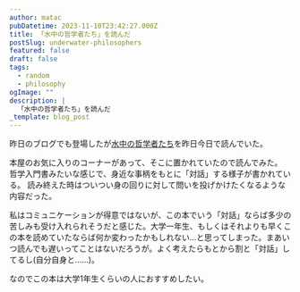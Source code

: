 ```yaml
---
author: matac
pubDatetime: 2023-11-10T23:42:27.000Z
title: 「水中の哲学者たち」を読んだ
postSlug: underwater-philosophers
featured: false
draft: false
tags:
  - random
  - philosophy
ogImage: ""
description: |
  「水中の哲学者たち」を読んだ
_template: blog_post
---
```


昨日のブログでも登場したが[水中の哲学者たち](https://amzn.asia/d/4fGmPud)を昨日今日で読んでいた。

本屋のお気に入りのコーナーがあって、そこに置かれていたので読んでみた。
哲学入門書みたいな感じで、身近な事柄をもとに「対話」する様子が書かれている。
読み終えた時はついつい身の回りに対して問いを投げかけたくなるような内容だった。

私はコミュニケーションが得意ではないが、この本でいう「対話」ならば多少の苦しみも受け入れられそうだと感じた。大学一年生、もしくはそれよりも早くこの本を読めていたならば何か変わったかもしれない...と思ってしまった。まあいつ読んでも遅いってことはないだろうが。よく考えたらもとから割と「対話」してるし(自分自身と......)。

なのでこの本は大学1年生くらいの人におすすめしたい。
